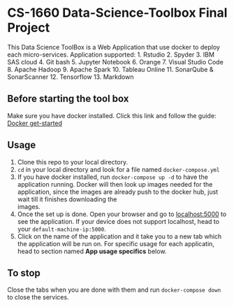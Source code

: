 # CS-1660 Data-Science-Toolbox Final Project
This Data Science ToolBox is a Web Application that use docker to deploy each micro-services. 
Application supported:
	1. Rstudio
	2. Spyder
	3. IBM SAS cloud 
	4. Git bash
	5. Jupyter Notebook
	6. Orange
	7. Visual Studio Code
	8. Apache Hadoop
	9. Apache Spark
	10. Tableau Online
	11. SonarQube & SonarScanner
	12. Tensorflow
	13. Markdown

## Before starting the tool box
Make sure you have docker installed.
Click this link and follow the guide: [Docker get-started](https://www.docker.com/get-started)

## Usage
1. Clone this repo to your local directory. 
2. `cd` in your local directory and look for a file named `docker-compose.yml`
3. If you have docker installed, run `docker-compose up -d` to have the application running. 
	 Docker will then look up images needed for the application, since the images are already push to the docker hub, just wait till it finishes downloading the 	
	 images. 
4. Once the set up is done. Open your browser and go to [localhost:5000](http://127.0.0.1:5000/) to see the application. If your device does not support localhost, head to your `default-machine-ip:5000`. 
5. Click on the name of the application and it take you to a new tab which the application will be run on. For specific usage for each applicatin, head to section named **App usage specifics** below.

## To stop
Close the tabs when you are done with them and run `docker-compose down` to close the services.

